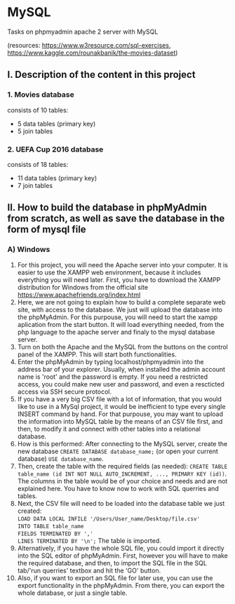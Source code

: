 # MySQL
Tasks on phpmyadmin apache 2 server with MySQL 

(resources: https://www.w3resource.com/sql-exercises, https://www.kaggle.com/rounakbanik/the-movies-dataset)

## I. Description of the content in this project

### 1. Movies database
consists of 10 tables:
- 5 data tables (primary key)
- 5 join tables

### 2. UEFA Cup 2016 database
consists of 18 tables:
- 11 data tables (primary key)
- 7 join tables

## II. How to build the database in phpMyAdmin from scratch, as well as save the database in the form of mysql file

### A) Windows

1. For this project, you will need the Apache server into your computer. It is easier to use the XAMPP web environment, because it includes everything you will need later. First, you have to download the XAMPP distribution for Windows from the official site https://www.apachefriends.org/index.html
2. Here, we are not going to explain how to build a complete separate web site, with access to the database. We just will upload the database into the phpMyAdmin. For this purpouse, you will need to start the xampp aplication from the start button. It will load everything needed, from the php language to the apache server and finaly to the mysql database server.
3. Turn on both the Apache and the MySQL from the buttons on the control panel of the XAMPP. This will start both functionalities.
4. Enter the phpMyAdmin by typing localhost/phpmyadmin into the address bar of your explorer. Usually, when installed the admin account name is 'root' and the password is empty. If you need a restricted access, you could make new user and password, and even a rescticted access via SSH secure protocol. 
5. If you have a very big CSV file with a lot of information, that you would like to use in a MySql project, it would be inefficient to type every single INSERT command by hand. For that purpouse, you may want to upload the information into MySQL table by the means of an CSV file first, and then, to modify it and connect with other tables into a relational database. 
6. How is this performed: After connecting to the MySQL server, create the new database ``` CREATE DATABASE database_name; ``` (or open your current database) ```USE database_name```.
7. Then, create the table with the required fields (as needed): ```CREATE TABLE table_name (id INT NOT NULL AUTO_INCREMENT, ..., PRIMARY KEY (id))```. The columns in the table would be of your choice and needs and are not explained here. You have to know now to work with SQL querries and tables.
8. Next, the CSV file will need to be loaded into the database table we just created: </br> ```LOAD DATA LOCAL INFILE '/Users/User_name/Desktop/file.csv'``` </br>```INTO TABLE table_name``` </br>```FIELDS TERMINATED BY ','``` </br>```LINES TERMINATED BY '\n';``` The table is imported.
9. Alternatively, if you have the whole SQL file, you could import it directly into the SQL editor of phpMyAdmin. First, however you will have to make the required database, and then, to import the SQL file in the SQL tab/'run querries' textbox and hit the 'GO' button.
10. Also, if you want to export an SQL file for later use, you can use the export functionality in the phpMyAdmin. From there, you can export the whole database, or just a single table.
